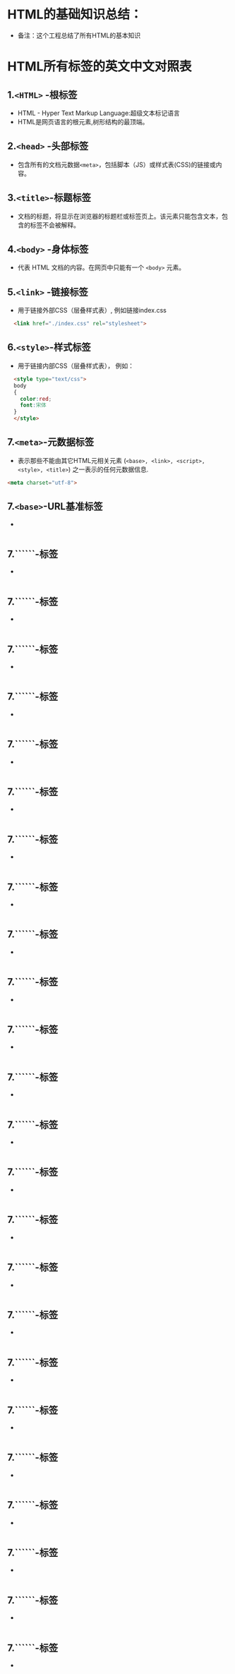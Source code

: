 # HTML的基础知识总结：
* 备注：这个工程总结了所有HTML的基本知识

# HTML所有标签的英文中文对照表
## 1.```<HTML>```  -根标签
  * HTML - Hyper Text Markup Language:超级文本标记语言
  * HTML是网页语言的根元素,树形结构的最顶端。

## 2.```<head>``` -头部标签
  * 包含所有的文档元数据```<meta>```，包括脚本（JS）或样式表(CSS)的链接或内容。
  
## 3.```<title>```-标题标签
  * 文档的标题，将显示在浏览器的标题栏或标签页上。该元素只能包含文本，包含的标签不会被解释。
  
## 4.```<body>``` -身体标签
  * 代表 HTML 文档的内容。在网页中只能有一个 ```<body>``` 元素。
  
## 5.```<link>``` -链接标签
  * 用于链接外部CSS（层叠样式表）, 例如链接index.css
```html
  <link href="./index.css" rel="stylesheet">
```

## 6.```<style>```-样式标签
  * 用于链接内部CSS（层叠样式表）， 例如：
```html
  <style type="text/css">
  body 
  {
    color:red;
    font:宋体
  }
  </style>
```

## 7.```<meta>```-元数据标签
  * 表示那些不能由其它HTML元相关元素 (```<base>, <link>, <script>, <style>, <title>```) 之一表示的任何元数据信息.
  ```html
  <meta charset="utf-8">
  ```
## 7.```<base>```-URL基准标签
  * 
  ```html
  ```
## 7.``````-标签
  * 
  ```html
  ```
## 7.``````-标签
  * 
  ```html
  ```
## 7.``````-标签
  * 
  ```html
  ```
## 7.``````-标签
  * 
  ```html
  ```
## 7.``````-标签
  * 
  ```html
  ```
## 7.``````-标签
  * 
  ```html
  ```
## 7.``````-标签
  * 
  ```html
  ```
## 7.``````-标签
  * 
  ```html
  ```
## 7.``````-标签
  * 
  ```html
  ```
## 7.``````-标签
  * 
  ```html
  ```
## 7.``````-标签
  * 
  ```html
  ```
## 7.``````-标签
  * 
  ```html
  ```
## 7.``````-标签
  * 
  ```html
  ```
## 7.``````-标签
  * 
  ```html
  ```
## 7.``````-标签
  * 
  ```html
  ```
## 7.``````-标签
  * 
  ```html
  ```
## 7.``````-标签
  * 
  ```html
  ```
## 7.``````-标签
  * 
  ```html
  ```
## 7.``````-标签
  * 
  ```html
  ```
## 7.``````-标签
  * 
  ```html
  ```
## 7.``````-标签
  * 
  ```html
  ```
## 7.``````-标签
  * 
  ```html
  ```
## 7.``````-标签
  * 
  ```html
  ```
## 7.``````-标签
  * 
  ```html
  ```

